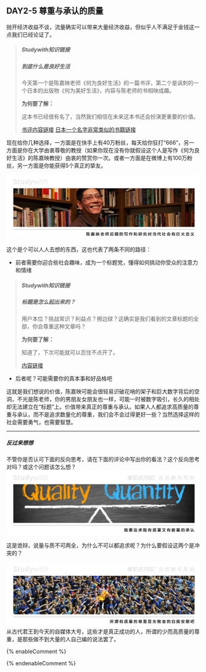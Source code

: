 ## DAY2-5 尊重与承认的质量

抛开经济收益不谈，流量确实可以带来大量经济收益，但似乎人不满足于金钱这一点我们已经论证了。

> ##### Studywith知识链接
>
> ##### 到底什么是良好生活
>
> 今天第一个是陈嘉映老师《何为良好生活》的一篇书评，第二个是讽刺的一个日本的出版物《何为美好生活》，内容与陈老师的书相映成趣。
>
> **为何要了解：**
>
> 这本书已经很有名了，当然我们相信在未来这本书还会扮演更重要的价值。
>
> [书评内容链接](https://book.douban.com/review/7488857/)  [日本一个名字非常类似的书籍链接](https://book.douban.com/review/8573000/)

现在给你几种选择，一方面是在快手上有40万粉丝，每天给你狂打“666”，另一方面是你在大学由衷尊敬的教授（如果你现在没有你就假设这个人是写作《何为良好生活》的陈嘉映教授）由衷的赞赏你一次。或者一方面是在微博上有100万粉丝，另一方面是你能获得5个真正的挚友。

![](/assets/12b.jpg)

这个是个可以人人去想的东西，这也代表了两条不同的路径：

* 前者需要你迎合些社会趣味，成为一个标题党，懂得如何挑动你受众的注意力和情绪

> ##### Studywith知识链接
>
> ##### 标题是怎么起出来的？
>
> 用户本位？挑战常识？利益点？擦边球？这确实是我们看到的文章标题的全部，你会尊重这种文章吗？
>
> **为何要了解：**
>
> 知道了，下次可能就可以忍住不点开了。
>
> [内容链接](http://k.sina.cn/article_5903399489_15fdeba41001001856.html?cre=aspect&mod=r&loc=5&r=9&doct=0&rfunc=0)

* 后者呢？可能需要你的真本事和好品格吧

这就是我们想说的价值，陈嘉映可能会很轻易识破花哨的架子和巨大数字背后的空洞，不光是陈老师，你的男朋友女朋友也一样，可能一时被数字吸引，长久的相处却无法建立在“标题”上。价值带来真正的尊重与承认。如果人人都追求高质量的尊重与承认，而不是追求数量化的尊重，我们会不会过得更好一些？当然选择这样的社会需要勇气，也需要智慧。

---

##### 反过来想想

不管你是否认可下面的反向思考，请在下面的评论中写出你的看法？这个反向思考对吗？或这个问题该怎么想？![](/assets/35.jpg)

这是诡辩，说量与质不可两全，为什么不可以都追求呢？为什么要假设这两个是冲突的？

![](/assets/36.jpg)从古代君王到今天的自媒体大号，这些才是真正成功的人，所谓的少而高质量的尊重，是那些做不到大量的人自己编的说法罢了。

{% enableComment %}

{% endenableComment %}

